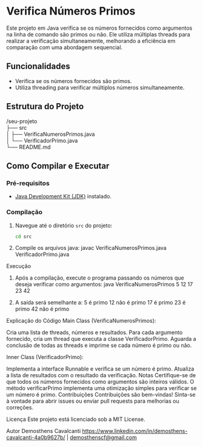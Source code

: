 # Verifica Números Primos

Este projeto em Java verifica se os números fornecidos como argumentos na linha de comando são primos ou não. Ele utiliza múltiplas threads para realizar a verificação simultaneamente, melhorando a eficiência em comparação com uma abordagem sequencial.

## Funcionalidades

- Verifica se os números fornecidos são primos.
- Utiliza threading para verificar múltiplos números simultaneamente.

## Estrutura do Projeto

/seu-projeto<br>
├── src<br>
│ ├── VerificaNumerosPrimos.java<br>
│ └── VerificadorPrimo.java<br>
└── README.md<br>


## Como Compilar e Executar

### Pré-requisitos

- [Java Development Kit (JDK)](https://www.oracle.com/java/technologies/javase-downloads.html) instalado.

### Compilação

1. Navegue até o diretório `src` do projeto:
   ```bash
   cd src

2. Compile os arquivos java:
   javac VerificaNumerosPrimos.java VerificadorPrimo.java
   
Execução
1. Após a compilação, execute o programa passando os números que deseja verificar como argumentos:
   java VerificaNumerosPrimos 5 12 17 23 42
   
3. A saída será semelhante a:
   5 é primo
   12 não é primo
   17 é primo
   23 é primo
   42 não é primo

Explicação do Código
Main Class (VerificaNumerosPrimos):

Cria uma lista de threads, números e resultados.
Para cada argumento fornecido, cria um thread que executa a classe VerificadorPrimo.
Aguarda a conclusão de todas as threads e imprime se cada número é primo ou não.

Inner Class (VerificadorPrimo):

Implementa a interface Runnable e verifica se um número é primo.
Atualiza a lista de resultados com o resultado da verificação.
Notas
Certifique-se de que todos os números fornecidos como argumentos são inteiros válidos.
O método verificarPrimo implementa uma otimização simples para verificar se um número é primo.
Contribuições
Contribuições são bem-vindas! Sinta-se à vontade para abrir issues ou enviar pull requests para melhorias ou correções.

Licença
Este projeto está licenciado sob a MIT License.

Autor
Demosthens Cavalcanti
https://www.linkedin.com/in/demosthens-cavalcanti-4a0b9627b/ | demosthenscf@gmail.com
